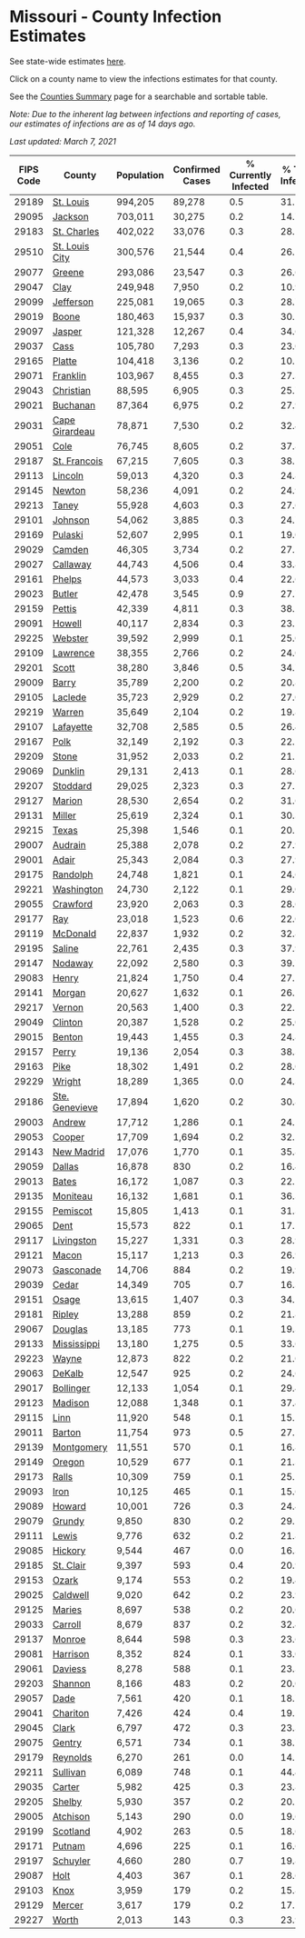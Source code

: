 # Missouri - County Infection Estimates

See state-wide estimates [here](/infections/us-mo).

Click on a county name to view the infections estimates for that county.

See the [Counties Summary](/infections/summary-counties) page for a searchable and sortable table.

*Note: Due to the inherent lag between infections and reporting of cases, our estimates of infections are as of 14 days ago.*

*Last updated: March 7, 2021*

|   FIPS Code |                           County |   Population |   Confirmed Cases |   % Currently Infected |   % Total Infected |
|-------------|----------------------------------|--------------|-------------------|------------------------|--------------------|
|       29189 |           [St. Louis](st.-louis) |      994,205 |            89,278 |                    0.5 |               31.1 |
|       29095 |               [Jackson](jackson) |      703,011 |            30,275 |                    0.2 |               14.7 |
|       29183 |       [St. Charles](st.-charles) |      402,022 |            33,076 |                    0.3 |               28.1 |
|       29510 | [St. Louis City](st.-louis-city) |      300,576 |            21,544 |                    0.4 |               26.1 |
|       29077 |                 [Greene](greene) |      293,086 |            23,547 |                    0.3 |               26.6 |
|       29047 |                     [Clay](clay) |      249,948 |             7,950 |                    0.2 |               10.9 |
|       29099 |           [Jefferson](jefferson) |      225,081 |            19,065 |                    0.3 |               28.7 |
|       29019 |                   [Boone](boone) |      180,463 |            15,937 |                    0.3 |               30.1 |
|       29097 |                 [Jasper](jasper) |      121,328 |            12,267 |                    0.4 |               34.6 |
|       29037 |                     [Cass](cass) |      105,780 |             7,293 |                    0.3 |               23.0 |
|       29165 |                 [Platte](platte) |      104,418 |             3,136 |                    0.2 |               10.1 |
|       29071 |             [Franklin](franklin) |      103,967 |             8,455 |                    0.3 |               27.3 |
|       29043 |           [Christian](christian) |       88,595 |             6,905 |                    0.3 |               25.7 |
|       29021 |             [Buchanan](buchanan) |       87,364 |             6,975 |                    0.2 |               27.9 |
|       29031 | [Cape Girardeau](cape-girardeau) |       78,871 |             7,530 |                    0.2 |               32.4 |
|       29051 |                     [Cole](cole) |       76,745 |             8,605 |                    0.2 |               37.8 |
|       29187 |     [St. Francois](st.-francois) |       67,215 |             7,605 |                    0.3 |               38.1 |
|       29113 |               [Lincoln](lincoln) |       59,013 |             4,320 |                    0.3 |               24.8 |
|       29145 |                 [Newton](newton) |       58,236 |             4,091 |                    0.2 |               24.9 |
|       29213 |                   [Taney](taney) |       55,928 |             4,603 |                    0.3 |               27.6 |
|       29101 |               [Johnson](johnson) |       54,062 |             3,885 |                    0.3 |               24.7 |
|       29169 |               [Pulaski](pulaski) |       52,607 |             2,995 |                    0.1 |               19.0 |
|       29029 |                 [Camden](camden) |       46,305 |             3,734 |                    0.2 |               27.1 |
|       29027 |             [Callaway](callaway) |       44,743 |             4,506 |                    0.4 |               33.8 |
|       29161 |                 [Phelps](phelps) |       44,573 |             3,033 |                    0.4 |               22.6 |
|       29023 |                 [Butler](butler) |       42,478 |             3,545 |                    0.9 |               27.7 |
|       29159 |                 [Pettis](pettis) |       42,339 |             4,811 |                    0.3 |               38.2 |
|       29091 |                 [Howell](howell) |       40,117 |             2,834 |                    0.3 |               23.2 |
|       29225 |               [Webster](webster) |       39,592 |             2,999 |                    0.1 |               25.0 |
|       29109 |             [Lawrence](lawrence) |       38,355 |             2,766 |                    0.2 |               24.0 |
|       29201 |                   [Scott](scott) |       38,280 |             3,846 |                    0.5 |               34.7 |
|       29009 |                   [Barry](barry) |       35,789 |             2,200 |                    0.2 |               20.8 |
|       29105 |               [Laclede](laclede) |       35,723 |             2,929 |                    0.2 |               27.0 |
|       29219 |                 [Warren](warren) |       35,649 |             2,104 |                    0.2 |               19.8 |
|       29107 |           [Lafayette](lafayette) |       32,708 |             2,585 |                    0.5 |               26.4 |
|       29167 |                     [Polk](polk) |       32,149 |             2,192 |                    0.3 |               22.2 |
|       29209 |                   [Stone](stone) |       31,952 |             2,033 |                    0.2 |               21.1 |
|       29069 |               [Dunklin](dunklin) |       29,131 |             2,413 |                    0.1 |               28.6 |
|       29207 |             [Stoddard](stoddard) |       29,025 |             2,323 |                    0.3 |               27.5 |
|       29127 |                 [Marion](marion) |       28,530 |             2,654 |                    0.2 |               31.6 |
|       29131 |                 [Miller](miller) |       25,619 |             2,324 |                    0.1 |               30.3 |
|       29215 |                   [Texas](texas) |       25,398 |             1,546 |                    0.1 |               20.1 |
|       29007 |               [Audrain](audrain) |       25,388 |             2,078 |                    0.2 |               27.9 |
|       29001 |                   [Adair](adair) |       25,343 |             2,084 |                    0.3 |               27.9 |
|       29175 |             [Randolph](randolph) |       24,748 |             1,821 |                    0.1 |               24.6 |
|       29221 |         [Washington](washington) |       24,730 |             2,122 |                    0.1 |               29.0 |
|       29055 |             [Crawford](crawford) |       23,920 |             2,063 |                    0.3 |               28.6 |
|       29177 |                       [Ray](ray) |       23,018 |             1,523 |                    0.6 |               22.0 |
|       29119 |             [McDonald](mcdonald) |       22,837 |             1,932 |                    0.2 |               32.8 |
|       29195 |                 [Saline](saline) |       22,761 |             2,435 |                    0.3 |               37.9 |
|       29147 |               [Nodaway](nodaway) |       22,092 |             2,580 |                    0.3 |               39.7 |
|       29083 |                   [Henry](henry) |       21,824 |             1,750 |                    0.4 |               27.1 |
|       29141 |                 [Morgan](morgan) |       20,627 |             1,632 |                    0.1 |               26.2 |
|       29217 |                 [Vernon](vernon) |       20,563 |             1,400 |                    0.3 |               22.5 |
|       29049 |               [Clinton](clinton) |       20,387 |             1,528 |                    0.2 |               25.0 |
|       29015 |                 [Benton](benton) |       19,443 |             1,455 |                    0.3 |               24.8 |
|       29157 |                   [Perry](perry) |       19,136 |             2,054 |                    0.3 |               38.3 |
|       29163 |                     [Pike](pike) |       18,302 |             1,491 |                    0.2 |               28.0 |
|       29229 |                 [Wright](wright) |       18,289 |             1,365 |                    0.0 |               24.3 |
|       29186 | [Ste. Genevieve](ste.-genevieve) |       17,894 |             1,620 |                    0.2 |               30.8 |
|       29003 |                 [Andrew](andrew) |       17,712 |             1,286 |                    0.1 |               24.5 |
|       29053 |                 [Cooper](cooper) |       17,709 |             1,694 |                    0.2 |               32.5 |
|       29143 |         [New Madrid](new-madrid) |       17,076 |             1,770 |                    0.1 |               35.8 |
|       29059 |                 [Dallas](dallas) |       16,878 |               830 |                    0.2 |               16.4 |
|       29013 |                   [Bates](bates) |       16,172 |             1,087 |                    0.3 |               22.2 |
|       29135 |             [Moniteau](moniteau) |       16,132 |             1,681 |                    0.1 |               36.3 |
|       29155 |             [Pemiscot](pemiscot) |       15,805 |             1,413 |                    0.1 |               31.3 |
|       29065 |                     [Dent](dent) |       15,573 |               822 |                    0.1 |               17.5 |
|       29117 |         [Livingston](livingston) |       15,227 |             1,331 |                    0.3 |               28.9 |
|       29121 |                   [Macon](macon) |       15,117 |             1,213 |                    0.3 |               26.9 |
|       29073 |           [Gasconade](gasconade) |       14,706 |               884 |                    0.2 |               19.9 |
|       29039 |                   [Cedar](cedar) |       14,349 |               705 |                    0.7 |               16.3 |
|       29151 |                   [Osage](osage) |       13,615 |             1,407 |                    0.3 |               34.1 |
|       29181 |                 [Ripley](ripley) |       13,288 |               859 |                    0.2 |               21.8 |
|       29067 |               [Douglas](douglas) |       13,185 |               773 |                    0.1 |               19.3 |
|       29133 |       [Mississippi](mississippi) |       13,180 |             1,275 |                    0.5 |               33.6 |
|       29223 |                   [Wayne](wayne) |       12,873 |               822 |                    0.2 |               21.0 |
|       29063 |                 [DeKalb](dekalb) |       12,547 |               925 |                    0.2 |               24.6 |
|       29017 |           [Bollinger](bollinger) |       12,133 |             1,054 |                    0.1 |               29.4 |
|       29123 |               [Madison](madison) |       12,088 |             1,348 |                    0.1 |               37.4 |
|       29115 |                     [Linn](linn) |       11,920 |               548 |                    0.1 |               15.5 |
|       29011 |                 [Barton](barton) |       11,754 |               973 |                    0.5 |               27.5 |
|       29139 |         [Montgomery](montgomery) |       11,551 |               570 |                    0.1 |               16.8 |
|       29149 |                 [Oregon](oregon) |       10,529 |               677 |                    0.1 |               21.3 |
|       29173 |                   [Ralls](ralls) |       10,309 |               759 |                    0.1 |               25.1 |
|       29093 |                     [Iron](iron) |       10,125 |               465 |                    0.1 |               15.6 |
|       29089 |                 [Howard](howard) |       10,001 |               726 |                    0.3 |               24.4 |
|       29079 |                 [Grundy](grundy) |        9,850 |               830 |                    0.2 |               29.2 |
|       29111 |                   [Lewis](lewis) |        9,776 |               632 |                    0.2 |               21.8 |
|       29085 |               [Hickory](hickory) |        9,544 |               467 |                    0.0 |               16.3 |
|       29185 |           [St. Clair](st.-clair) |        9,397 |               593 |                    0.4 |               20.9 |
|       29153 |                   [Ozark](ozark) |        9,174 |               553 |                    0.2 |               19.4 |
|       29025 |             [Caldwell](caldwell) |        9,020 |               642 |                    0.2 |               23.9 |
|       29125 |                 [Maries](maries) |        8,697 |               538 |                    0.2 |               20.6 |
|       29033 |               [Carroll](carroll) |        8,679 |               837 |                    0.2 |               32.4 |
|       29137 |                 [Monroe](monroe) |        8,644 |               598 |                    0.3 |               23.6 |
|       29081 |             [Harrison](harrison) |        8,352 |               824 |                    0.1 |               33.0 |
|       29061 |               [Daviess](daviess) |        8,278 |               588 |                    0.1 |               23.3 |
|       29203 |               [Shannon](shannon) |        8,166 |               483 |                    0.2 |               20.0 |
|       29057 |                     [Dade](dade) |        7,561 |               420 |                    0.1 |               18.7 |
|       29041 |             [Chariton](chariton) |        7,426 |               424 |                    0.4 |               19.5 |
|       29045 |                   [Clark](clark) |        6,797 |               472 |                    0.3 |               23.3 |
|       29075 |                 [Gentry](gentry) |        6,571 |               734 |                    0.1 |               38.7 |
|       29179 |             [Reynolds](reynolds) |        6,270 |               261 |                    0.0 |               14.1 |
|       29211 |             [Sullivan](sullivan) |        6,089 |               748 |                    0.1 |               44.4 |
|       29035 |                 [Carter](carter) |        5,982 |               425 |                    0.3 |               23.8 |
|       29205 |                 [Shelby](shelby) |        5,930 |               357 |                    0.2 |               20.2 |
|       29005 |             [Atchison](atchison) |        5,143 |               290 |                    0.0 |               19.6 |
|       29199 |             [Scotland](scotland) |        4,902 |               263 |                    0.5 |               18.6 |
|       29171 |                 [Putnam](putnam) |        4,696 |               225 |                    0.1 |               16.6 |
|       29197 |             [Schuyler](schuyler) |        4,660 |               280 |                    0.7 |               19.8 |
|       29087 |                     [Holt](holt) |        4,403 |               367 |                    0.1 |               28.6 |
|       29103 |                     [Knox](knox) |        3,959 |               179 |                    0.2 |               15.8 |
|       29129 |                 [Mercer](mercer) |        3,617 |               179 |                    0.2 |               17.5 |
|       29227 |                   [Worth](worth) |        2,013 |               143 |                    0.3 |               23.9 |